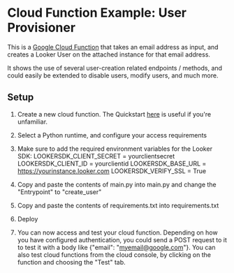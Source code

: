 # Cloud Function Example: User Provisioner

This is a [Google Cloud Function](https://cloud.google.com/functions) that takes an email address as input, and creates a Looker User on the attached instance for that email address.

It shows the use of several user-creation related endpoints / methods, and could easily be extended to disable users, modify users, and much more.

## Setup

1. Create a new cloud function. The Quickstart [here](https://cloud.google.com/functions/docs/quickstart-python) is useful if you're unfamiliar.

2. Select a Python runtime, and configure your access requirements

3. Make sure to add the required environment variables for the Looker SDK:
    LOOKERSDK_CLIENT_SECRET = yourclientsecret
    LOOKERSDK_CLIENT_ID = yourclientid
    LOOKERSDK_BASE_URL = https://yourinstance.looker.com
    LOOKERSDK_VERIFY_SSL = True

4. Copy and paste the contents of main.py into main.py and change the "Entrypoint" to "create_user"

5. Copy and paste the contents of requirements.txt into requirements.txt

6. Deploy

7. You can now access and test your cloud function. Depending on how you have configured authentication, you could send a POST request to it to test it with a body like {"email": "myemail@google.com"}. You can also test cloud functions from the cloud console, by clicking on the function and choosing the "Test" tab.